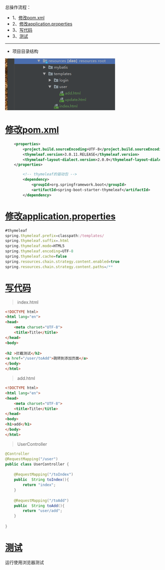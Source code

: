 总操作流程：
- 1、[修改pom.xml](springBoot-01)
- 2、[修改application.properties](springBoot-02)
- 3、[写代码](springBoot-03)
- 3、[测试](springBoot-04)

***
- 项目目录结构

![](image/10-1.png)

# <a name="springBoot-01" href="#" >修改pom.xml</a>
```xml
	<properties>
		<project.build.sourceEncoding>UTF-8</project.build.sourceEncoding>
		<thymeleaf.version>3.0.11.RELEASE</thymeleaf.version>
		<thymeleaf-layout-dialect.version>2.0.0</thymeleaf-layout-dialect.version>
	</properties>
```

```xml
		<!-- thymeleaf的驱动包 -->
		<dependency>
			<groupId>org.springframework.boot</groupId>
			<artifactId>spring-boot-starter-thymeleaf</artifactId>
		</dependency>
```

# <a name="springBoot-02" href="#" >修改application.properties</a>

```js
#thymeleaf
spring.thymeleaf.prefix=classpath:/templates/
spring.thymeleaf.suffix=.html
spring.thymeleaf.mode=HTML5
spring.thymeleaf.encoding=UTF-8
spring.thymeleaf.cache=false
spring.resources.chain.strategy.content.enabled=true
spring.resources.chain.strategy.content.paths=/**
```

# <a name="springBoot-03" href="#" >写代码</a>

> index.html

```html
<!DOCTYPE html>
<html lang="en">
<head>
    <meta charset="UTF-8">
    <title>Title</title>
</head>
<body>

<h2 >拦截测试</h2>
<a href="/user/toAdd">跳转到添加页面</a>
</body>
</html>
```

>add.html

```html
<!DOCTYPE html>
<html lang="en">
<head>
    <meta charset="UTF-8">
    <title>Title</title>
</head>
<body>
<h1>add</h1>
</body>
</html>
```

>UserController

```java
@Controller
@RequestMapping("/user")
public class UserController {

    @RequestMapping("/toIndex")
    public  String toIndex(){
        return "index";
    }

    @RequestMapping("/toAdd")
    public  String toAdd(){
        return "user/add";
    }

}

```
# <a name="springBoot-04" href="#" >测试</a>

运行使用浏览器测试